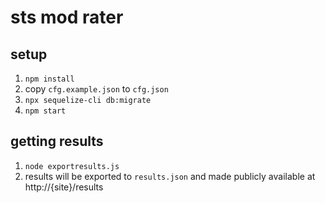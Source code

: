 # sts mod rater
## setup
1. `npm install`
2. copy `cfg.example.json` to `cfg.json`
3. `npx sequelize-cli db:migrate`
4. `npm start`

## getting results
1. `node exportresults.js`
2. results will be exported to `results.json` and made publicly available at http://{site}/results